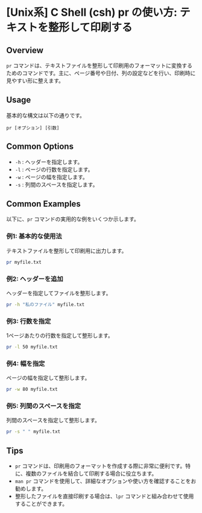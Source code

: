 # [Unix系] C Shell (csh) pr の使い方: テキストを整形して印刷する

## Overview
`pr` コマンドは、テキストファイルを整形して印刷用のフォーマットに変換するためのコマンドです。主に、ページ番号や日付、列の設定などを行い、印刷時に見やすい形に整えます。

## Usage
基本的な構文は以下の通りです。

```
pr [オプション] [引数]
```

## Common Options
- `-h` : ヘッダーを指定します。
- `-l` : ページの行数を指定します。
- `-w` : ページの幅を指定します。
- `-s` : 列間のスペースを指定します。

## Common Examples
以下に、`pr` コマンドの実用的な例をいくつか示します。

### 例1: 基本的な使用法
テキストファイルを整形して印刷用に出力します。
```bash
pr myfile.txt
```

### 例2: ヘッダーを追加
ヘッダーを指定してファイルを整形します。
```bash
pr -h "私のファイル" myfile.txt
```

### 例3: 行数を指定
1ページあたりの行数を指定して整形します。
```bash
pr -l 50 myfile.txt
```

### 例4: 幅を指定
ページの幅を指定して整形します。
```bash
pr -w 80 myfile.txt
```

### 例5: 列間のスペースを指定
列間のスペースを指定して整形します。
```bash
pr -s " " myfile.txt
```

## Tips
- `pr` コマンドは、印刷用のフォーマットを作成する際に非常に便利です。特に、複数のファイルを結合して印刷する場合に役立ちます。
- `man pr` コマンドを使用して、詳細なオプションや使い方を確認することをお勧めします。
- 整形したファイルを直接印刷する場合は、`lpr` コマンドと組み合わせて使用することができます。